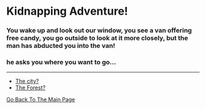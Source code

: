 # Kidnapping Adventure!
### You wake up and look out our window, you see a van offering free candy, you go outside to look at it more closely, but the man has abducted you into the van!
### he asks you where you want to go...
---

* [The city?](CITY)
* [The Forest?](FOREST/Forest.md)



[Go Back To The Main Page](../home.md)
